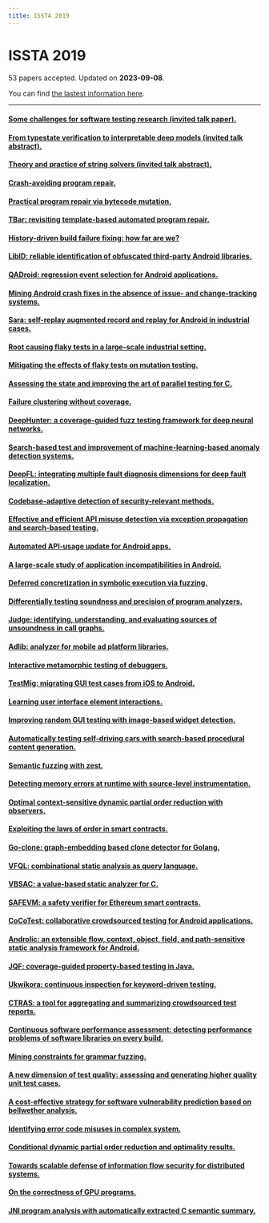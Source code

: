 ```yaml
---
title: ISSTA 2019
---
```


# ISSTA 2019

53 papers accepted. Updated on **2023-09-08**.



You can find [the lastest information here](https://dblp.org/db/conf/issta/issta2019.html).

---

#### [Some challenges for software testing research (invited talk paper).](https://doi.org/10.1145/3293882.3338991)

#### [From typestate verification to interpretable deep models (invited talk abstract).](https://doi.org/10.1145/3293882.3338992)

#### [Theory and practice of string solvers (invited talk abstract).](https://doi.org/10.1145/3293882.3338993)

#### [Crash-avoiding program repair.](https://doi.org/10.1145/3293882.3330558)

#### [Practical program repair via bytecode mutation.](https://doi.org/10.1145/3293882.3330559)

#### [TBar: revisiting template-based automated program repair.](https://doi.org/10.1145/3293882.3330577)

#### [History-driven build failure fixing: how far are we?](https://doi.org/10.1145/3293882.3330578)

#### [LibID: reliable identification of obfuscated third-party Android libraries.](https://doi.org/10.1145/3293882.3330563)

#### [QADroid: regression event selection for Android applications.](https://doi.org/10.1145/3293882.3330550)

#### [Mining Android crash fixes in the absence of issue- and change-tracking systems.](https://doi.org/10.1145/3293882.3330572)

#### [Sara: self-replay augmented record and replay for Android in industrial cases.](https://doi.org/10.1145/3293882.3330557)

#### [Root causing flaky tests in a large-scale industrial setting.](https://doi.org/10.1145/3293882.3330570)

#### [Mitigating the effects of flaky tests on mutation testing.](https://doi.org/10.1145/3293882.3330568)

#### [Assessing the state and improving the art of parallel testing for C.](https://doi.org/10.1145/3293882.3330573)

#### [Failure clustering without coverage.](https://doi.org/10.1145/3293882.3330561)

#### [DeepHunter: a coverage-guided fuzz testing framework for deep neural networks.](https://doi.org/10.1145/3293882.3330579)

#### [Search-based test and improvement of machine-learning-based anomaly detection systems.](https://doi.org/10.1145/3293882.3330580)

#### [DeepFL: integrating multiple fault diagnosis dimensions for deep fault localization.](https://doi.org/10.1145/3293882.3330574)

#### [Codebase-adaptive detection of security-relevant methods.](https://doi.org/10.1145/3293882.3330556)

#### [Effective and efficient API misuse detection via exception propagation and search-based testing.](https://doi.org/10.1145/3293882.3330552)

#### [Automated API-usage update for Android apps.](https://doi.org/10.1145/3293882.3330571)

#### [A large-scale study of application incompatibilities in Android.](https://doi.org/10.1145/3293882.3330564)

#### [Deferred concretization in symbolic execution via fuzzing.](https://doi.org/10.1145/3293882.3330554)

#### [Differentially testing soundness and precision of program analyzers.](https://doi.org/10.1145/3293882.3330553)

#### [Judge: identifying, understanding, and evaluating sources of unsoundness in call graphs.](https://doi.org/10.1145/3293882.3330555)

#### [Adlib: analyzer for mobile ad platform libraries.](https://doi.org/10.1145/3293882.3330562)

#### [Interactive metamorphic testing of debuggers.](https://doi.org/10.1145/3293882.3330567)

#### [TestMig: migrating GUI test cases from iOS to Android.](https://doi.org/10.1145/3293882.3330575)

#### [Learning user interface element interactions.](https://doi.org/10.1145/3293882.3330569)

#### [Improving random GUI testing with image-based widget detection.](https://doi.org/10.1145/3293882.3330551)

#### [Automatically testing self-driving cars with search-based procedural content generation.](https://doi.org/10.1145/3293882.3330566)

#### [Semantic fuzzing with zest.](https://doi.org/10.1145/3293882.3330576)

#### [Detecting memory errors at runtime with source-level instrumentation.](https://doi.org/10.1145/3293882.3330581)

#### [Optimal context-sensitive dynamic partial order reduction with observers.](https://doi.org/10.1145/3293882.3330565)

#### [Exploiting the laws of order in smart contracts.](https://doi.org/10.1145/3293882.3330560)

#### [Go-clone: graph-embedding based clone detector for Golang.](https://doi.org/10.1145/3293882.3338996)

#### [VFQL: combinational static analysis as query language.](https://doi.org/10.1145/3293882.3338997)

#### [VBSAC: a value-based static analyzer for C.](https://doi.org/10.1145/3293882.3338998)

#### [SAFEVM: a safety verifier for Ethereum smart contracts.](https://doi.org/10.1145/3293882.3338999)

#### [CoCoTest: collaborative crowdsourced testing for Android applications.](https://doi.org/10.1145/3293882.3339000)

#### [Androlic: an extensible flow, context, object, field, and path-sensitive static analysis framework for Android.](https://doi.org/10.1145/3293882.3339001)

#### [JQF: coverage-guided property-based testing in Java.](https://doi.org/10.1145/3293882.3339002)

#### [Ukwikora: continuous inspection for keyword-driven testing.](https://doi.org/10.1145/3293882.3339003)

#### [CTRAS: a tool for aggregating and summarizing crowdsourced test reports.](https://doi.org/10.1145/3293882.3339004)

#### [Continuous software performance assessment: detecting performance problems of software libraries on every build.](https://doi.org/10.1145/3293882.3338982)

#### [Mining constraints for grammar fuzzing.](https://doi.org/10.1145/3293882.3338983)

#### [A new dimension of test quality: assessing and generating higher quality unit test cases.](https://doi.org/10.1145/3293882.3338984)

#### [A cost-effective strategy for software vulnerability prediction based on bellwether analysis.](https://doi.org/10.1145/3293882.3338985)

#### [Identifying error code misuses in complex system.](https://doi.org/10.1145/3293882.3338986)

#### [Conditional dynamic partial order reduction and optimality results.](https://doi.org/10.1145/3293882.3338987)

#### [Towards scalable defense of information flow security for distributed systems.](https://doi.org/10.1145/3293882.3338988)

#### [On the correctness of GPU programs.](https://doi.org/10.1145/3293882.3338989)

#### [JNI program analysis with automatically extracted C semantic summary.](https://doi.org/10.1145/3293882.3338990)

